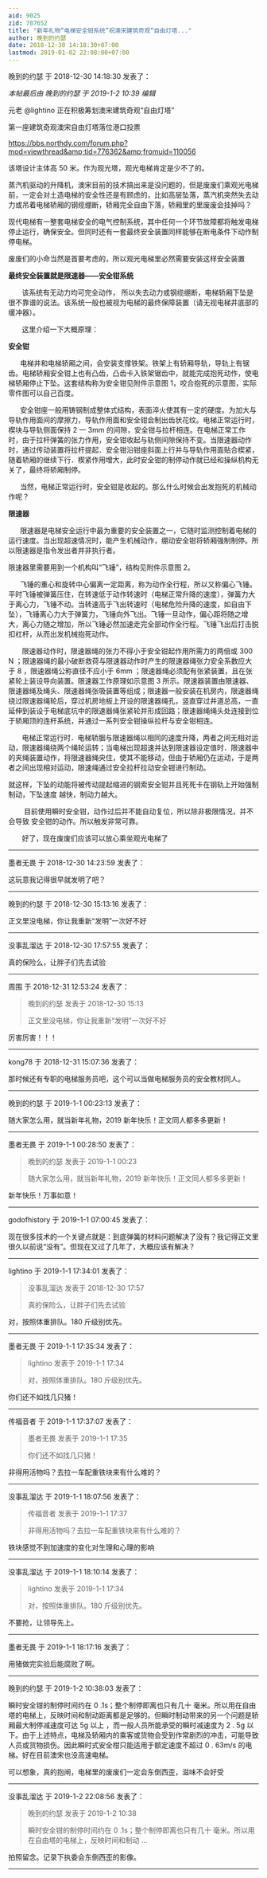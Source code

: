 ```yaml
---
aid: 9025
zid: 787652
title: "新年礼物“电梯安全钳系统”祝澳宋建筑奇观“自由灯塔..."
author: 晚到的约瑟
date: 2018-12-30 14:18:30+07:00
lastmod: 2019-01-02 22:08:00+07:00
---
```


晚到的约瑟 于 2018-12-30 14:18:30 发表了：

_本帖最后由 晚到的约瑟 于 2019-1-2 10:39 编辑_

元老
@lightino
正在积极筹划澳宋建筑奇观“自由灯塔”

第一座建筑奇观澳宋自由灯塔落位港口投票

https://bbs.northdy.com/forum.php?mod=viewthread&amp;tid=776362&amp;fromuid=110056

该塔设计主体高 50 米。作为观光塔，观光电梯肯定是少不了的。

蒸汽机驱动的升降机，澳宋目前的技术搞出来是没问题的，但是废废们乘观光电梯前，一定会对土造电梯的安全性还是有顾虑的，比如高层坠落，蒸汽机突然失去动力或吊着电梯轿厢的钢缆绷断，轿厢完全自由下落，轿厢里的里废废会挂掉吗？

现代电梯有一整套电梯安全的电气控制系统，其中任何一个环节故障都将触发电梯停止运行，确保安全。但同时还有一套最终安全装置同样能够在断电条件下动作制停电梯。

废废们的小命当然是首要考虑的，所以观光电梯里必然需要安装这样安全装置

**最终安全装置就是限速器——安全钳系统**

&nbsp; &nbsp;&nbsp; &nbsp; 该系统有无动力均可完全动作， 所以失去动力或钢缆绷断，电梯轿厢下坠是很不靠谱的说法。该系统一般也被视为电梯的最终保障装置（请无视电梯井底部的缓冲器）。

&nbsp; &nbsp;&nbsp; &nbsp; 这里介绍一下大概原理：

**安全钳**

&nbsp; &nbsp;&nbsp; &nbsp;电梯井和电梯轿厢之间，会安装支撑铁架。铁架上有轿厢导轨，导轨上有锯齿。电梯轿厢安全钳上也有凸齿，凸齿卡入铁架锯齿中，就能完成抱死动作，使电梯轿厢停止下坠。这套结构称为安全钳见附件示意图 1，咬合抱死的示意图，实际零件图可以自己百度。

&nbsp; &nbsp;&nbsp; &nbsp;安全钳座一般用铸钢制成整体式结构，表面淬火使其有一定的硬度。为加大与导轨作用面间的摩擦力，导轨作用面和安全钳会制出齿状花纹。电梯正常运行时，楔块与导轨侧面保持 2 一 3mm 的间隙，安全钳与拉杆相连。在电梯正常工作时，由于拉杆弹簧的张力作用，安全钳收起与轨侧间隙保持不变。当限速器动作时，通过传动装置将拉杆提起．安全钳沿钳座斜面上行并与导轨作用面贴合楔紧，随着轿厢的继续下行．楔紧作用增大，此时安全钳的制停动作就已经和操纵机构无关了，最终将轿厢制停。

&nbsp; &nbsp;&nbsp; &nbsp;当然，电梯正常运行时，安全钳是收起的。那么什么时候会出发抱死的机械动作呢？

**限速器**

&nbsp; &nbsp;&nbsp; &nbsp;限速器是电梯安全运行中最为重要的安全装置之一，它随时监测控制着电梯的运行速度。当出现超速情况时，能产生机械动作，绷动安全钳将轿厢强制制停。所以限速器是指令发出者并非执行者。

限速器里需要用到一个机构叫“飞锤”，结构见附件示意图 2。

&nbsp; &nbsp;&nbsp; &nbsp;飞锤的重心和旋转中心偏离一定距离，称为动作全行程，所以又称偏心飞锤。平时飞锤被弹簧压住，在转速低于动作转速时（电梯正常升降的速度），弹簧力大于离心力，飞锤不动。当转速高于飞出转速时（电梯危险升降的速度，如自由下坠），飞锤离心力大于弹簧力，飞锤向外飞出。飞锤一旦动作，偏心距将随之增大，离心力随之增加，所以飞锤必然加速走完全部动作全行程。飞锤飞出后打击脱扣杠杆，从而出发机械抱死动作。

&nbsp; &nbsp;&nbsp; &nbsp; 限速器动作时，限速器绳的张力不得小于安全钳起作用所需力的两倍或 300 N ；限速器绳的最小破断救荷与限速器动作时产生的限速器绳张力安全系数应大于 8 ，限速器绳公称直径不应小于 6mm ；限速器绳必须配有张紧装置，且在张紧轮上装设导向装置。限速器工作原理如示意图 3 所示。限速器装置由限速器、限速器绳及绳头、限速器绳张吸装置等组成；限速器一般安装在机房内，限速器绳绕过限速器绳轮后，穿过机房地板上开设的限速器绳孔，竖直穿过井道总高，一直延伸到装设于电梯底坑中的限速器绳张紧轮并形成回路；限速器绳绳头处连接到位于轿厢顶的连杆系统，并通过一系列安全钳操纵拉杆与安全钳相连。

&nbsp; &nbsp;&nbsp; &nbsp; 电梯正常运行时．电梯轿胭与限速器绳以相同的速度升降，两者之间无相对运动，限速器绳绕两个绳轮运转；当电梯出现超速并达到限速器设定值时．限速器中的夹绳装置动作，将限速器绳央住，使其不能移动，但由于轿厢仍在运动，于是两者之间出现相对运动，限速绳通过安全拉杆拉动安全钳进行制动。

就这样，下坠的动能将被传动提起缩进的钢索安全钳并且死死卡在钢轨上开始强制制动，下坠速度 越快，制动力越大。

&nbsp; &nbsp;&nbsp; &nbsp;&nbsp;&nbsp;目前使用瞬时安全钳，动作过后并不能自动复位，所以除非极限情况，并不会导致 安全钳的动作。所以触发非常可靠。

&nbsp; &nbsp;&nbsp; &nbsp; 好了，现在废废们应该可以放心乘坐观光电梯了

---

墨者无畏 于 2018-12-30 14:23:59 发表了：

这玩意我记得很早就发明了吧？

---

晚到的约瑟 于 2018-12-30 15:13:16 发表了：

正文里没电梯，你让我重新“发明”一次好不好

---

没事乱溜达 于 2018-12-30 17:57:55 发表了：

真的保险么，让胖子们先去试验

---

周围 于 2018-12-31 12:53:24 发表了：

> 晚到的约瑟 发表于 2018-12-30 15:13
>
> 正文里没电梯，你让我重新“发明”一次好不好

厉害厉害！！！

---

kong78 于 2018-12-31 15:07:36 发表了：

那时候还有专职的电梯服务员吧，这个可以当做电梯服务员的安全教材同人。

---

晚到的约瑟 于 2019-1-1 00:23:13 发表了：

随大家怎么用，就当新年礼物，2019 新年快乐！正文同人都多多更新！

---

墨者无畏 于 2019-1-1 00:28:50 发表了：

> 晚到的约瑟 发表于 2019-1-1 00:23
>
> 随大家怎么用，就当新年礼物，2019 新年快乐！正文同人都多多更新！

新年快乐！万事如意！

---

godofhistory 于 2019-1-1 07:00:45 发表了：

现在很多技术的一个关键点就是：到底弹簧的材料问题解决了没有？我记得正文里很久以前说“没有”。但现在又过了几年了，大概应该有解决？

---

lightino 于 2019-1-1 17:34:01 发表了：

> 没事乱溜达 发表于 2018-12-30 17:57
>
> 真的保险么，让胖子们先去试验

对，按照体重排队。180 斤级别优先。

---

墨者无畏 于 2019-1-1 17:35:34 发表了：

> lightino 发表于 2019-1-1 17:34
>
> 对，按照体重排队。180 斤级别优先。

你们还不如找几只猪！

---

传福音者 于 2019-1-1 17:37:07 发表了：

> 墨者无畏 发表于 2019-1-1 17:35
>
> 你们还不如找几只猪！

非得用活物吗？去拉一车配重铁块来有什么难的？

---

没事乱溜达 于 2019-1-1 18:07:56 发表了：

> 传福音者 发表于 2019-1-1 17:37
>
> 非得用活物吗？去拉一车配重铁块来有什么难的？

铁块感觉不到加速度的变化对生理和心理的影响

---

没事乱溜达 于 2019-1-1 18:10:14 发表了：

> lightino 发表于 2019-1-1 17:34
>
> 对，按照体重排队。180 斤级别优先。

不要抢，让领导先上。

---

墨者无畏 于 2019-1-1 18:17:16 发表了：

用猪做完实验后能腐败了啊。

---

晚到的约瑟 于 2019-1-2 10:38:03 发表了：

瞬时安全钳的制停时间约在 0 .1s；整个制停即离也只有几十 毫米。所以用在自由塔的电梯上，反映时间和制动距离都是足够的。但瞬时制动带来的另一个问题是轿厢最大制停减速度可达 5g 以上 ，而一般人员所能承受的瞬时减速度为 2 . 5g 以下。由于上述特点，电梯及轿厢内的乘客或货物会受到作常剧烈的冲击，可能导致人员或货物损伤。因此瞬时式安全柑只能适用于额定速度不超过 0 . 63m/s 的电梯。好在目前澳宋也没高速电梯。

可以想象，真的抱闸，电梯里的废废们一定会东倒西歪，滋味不会好受

---

没事乱溜达 于 2019-1-2 22:08:56 发表了：

> 晚到的约瑟 发表于 2019-1-2 10:38
>
> 瞬时安全钳的制停时间约在 0 .1s；整个制停即离也只有几十 毫米。所以用在自由塔的电梯上，反映时间和制动 ...

拍照留念。记录下执委会东倒西歪的影像。

---
